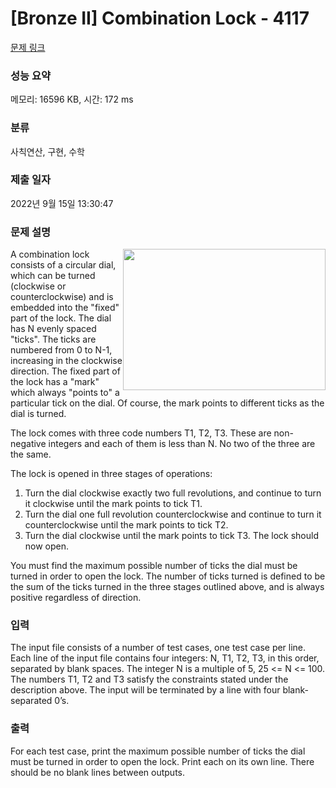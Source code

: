 # [Bronze II] Combination Lock - 4117 

[문제 링크](https://www.acmicpc.net/problem/4117) 

### 성능 요약

메모리: 16596 KB, 시간: 172 ms

### 분류

사칙연산, 구현, 수학

### 제출 일자

2022년 9월 15일 13:30:47

### 문제 설명

<p><img alt="" src="" style="float:right; height:226px; width:324px">A combination lock consists of a circular dial, which can be turned (clockwise or counterclockwise) and is embedded into the "fixed" part of the lock. The dial has N evenly spaced "ticks". The ticks are numbered from 0 to N-1, increasing in the clockwise direction. The fixed part of the lock has a "mark" which always "points to" a particular tick on the dial. Of course, the mark points to different ticks as the dial is turned.</p>

<p>The lock comes with three code numbers T1, T2, T3. These are non-negative integers and each of them is less than N. No two of the three are the same.</p>

<p>The lock is opened in three stages of operations:</p>

<ol>
	<li>Turn the dial clockwise exactly two full revolutions, and continue to turn it clockwise until the mark points to tick T1.</li>
	<li>Turn the dial one full revolution counterclockwise and continue to turn it counterclockwise until the mark points to tick T2.</li>
	<li>Turn the dial clockwise until the mark points to tick T3. The lock should now open.</li>
</ol>

<p>You must find the maximum possible number of ticks the dial must be turned in order to open the lock. The number of ticks turned is defined to be the sum of the ticks turned in the three stages outlined above, and is always positive regardless of direction. </p>

### 입력 

 <p>The input file consists of a number of test cases, one test case per line. Each line of the input file contains four integers: N, T1, T2, T3, in this order, separated by blank spaces. The integer N is a multiple of 5, 25 <= N <= 100. The numbers T1, T2 and T3 satisfy the constraints stated under the description above. The input will be terminated by a line with four blank-separated 0’s. </p>

### 출력 

 <p>For each test case, print the maximum possible number of ticks the dial must be turned in order to open the lock. Print each on its own line. There should be no blank lines between outputs. </p>

